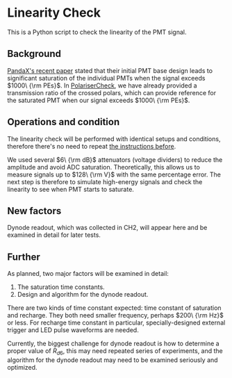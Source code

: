 # Linearity Check

This is a Python script to check the linearity of the PMT signal. 

## Background

[PandaX's recent paper](https://arxiv.org/abs/2401.00373) stated that their initial PMT base design leads to significant saturation of the individual PMTs when the signal exceeds $1000\ {\rm PEs}$. In [PolariserCheck](https://github.com/Westlake-University-Lsc-lab/RELICS_PMT_Data_Analysis/tree/main/PolariserCheck), we have already provided a transmission ratio of the crossed polars, which can provide reference for the saturated PMT when our signal exceeds $1000\ {\rm PEs}$. 

## Operations and condition

The linearity check will be performed with identical setups and conditions, therefore there's no need to repeat [the instructions before](https://github.com/Westlake-University-Lsc-lab/RELICS_PMT_Data_Analysis/blob/main/PolariserCheck/README.md). 

We used several $6\ {\rm dB}$ attenuators (voltage dividers) to reduce the amplitude and avoid ADC saturation. Theoretically, this allows us to measure signals up to $128\ {\rm V}$ with the same percentage error. The next step is therefore to simulate high-energy signals and check the linearity to see when PMT starts to saturate. 

## New factors

Dynode readout, which was collected in CH2, will appear here and be examined in detail for later tests. 

## Further

As planned, two major factors will be examined in detail:

1. The saturation time constants. 
2. Design and algorithm for the dynode readout.

There are two kinds of time constant expected: time constant of saturation and recharge. They both need smaller frequency, perhaps $200\ {\rm Hz}$ or less. For recharge time constant in particular, specially-designed external trigger and LED pulse waveforms are needed. 

Currently, the biggest challenge for dynode readout is how to determine a proper value of $R_{d6}$, this may need repeated series of experiments, and the algorithm for the dynode readout may need to be examined seriously and optimized.